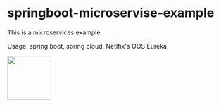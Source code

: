 # springboot-microservise-example
This is a microservices example

Usage: spring boot, spring cloud, Netlfix's OOS Eureka

<img src="https://www.imageupload.co.uk/images/2017/10/18/microservice-diagram-devymaaf3ce.png" style=" width:100px ; height:100px " />
